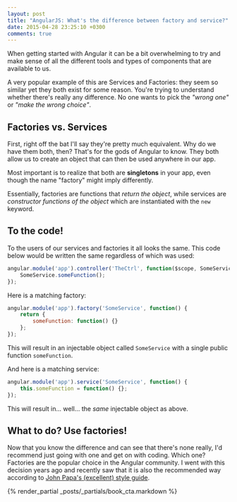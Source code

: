```yaml
---
layout: post
title: "AngularJS: What's the difference between factory and service?"
date: 2015-04-28 23:25:10 +0300
comments: true
---
```


When getting started with Angular it can be a bit overwhelming to try and make sense of all the different tools and types of components that are available to us.

A very popular example of this are Services and Factories: they seem so similar yet they both exist for some reason. You're trying to understand whether there's really any difference. No one wants to pick the *"wrong one"* or *"make the wrong choice"*.

## Factories vs. Services

First, right off the bat I'll say they're pretty much equivalent. Why do we have them both, then? That's for the gods of Angular to know. They both allow us to create an object that can then be used anywhere in our app.

Most important is to realize that both are **singletons** in your app, even though the name "factory" might imply differently.

Essentially, factories are functions that *return the object*, while services are *constructor functions of the object* which are instantiated with the `new` keyword.

## To the code!

To the users of our services and factories it all looks the same. This code below would be written the same regardless of which was used:

```javascript
angular.module('app').controller('TheCtrl', function($scope, SomeService) {
    SomeService.someFunction();
});
```

Here is a matching factory:

```javascript
angular.module('app').factory('SomeService', function() {
    return {
        someFunction: function() {}
    };
});
```

This will result in an injectable object called `SomeService` with a single public function `someFunction`.

And here is a matching service:

```javascript
angular.module('app').service('SomeService', function() {
    this.someFunction = function() {};
});
```

This will result in... well... the *same* injectable object as above.

## What to do? Use factories!

Now that you know the difference and can see that there's none really, I'd recommend just going with one and get on with coding. Which one? Factories are the popular choice in the Angular community. I went with this decision years ago and recently saw that it is also the recommended way according to [John Papa's (excellent) style guide](https://github.com/johnpapa/angular-styleguide).

{% render_partial _posts/_partials/book_cta.markdown %}
